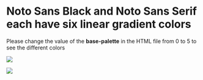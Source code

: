 # Noto Sans Black and Noto Sans Serif each have six linear gradient colors

Please change the value of the **base-palette** in the HTML file from 0 to 5 to see the different colors

![](https://github.com/pgfjr/noto-colr/tree/main/noto-sans-p1.png)

![](https://github.com/pgfjr/noto-colr/tree/main/noto-serif-p1.png)

